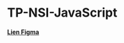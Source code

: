 # TP-NSI-JavaScript

<b/>[Lien Figma](https://www.figma.com/file/xo2k0CaikHkmda4xud4eGg/TP-NSI-JavaScript?node-id=0%3A1&t=tyaRxUwvmQXWnIya-0)<b/>

